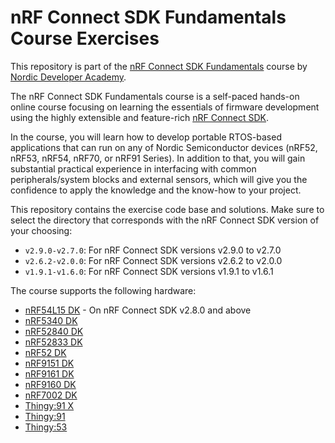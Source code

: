 # nRF Connect SDK Fundamentals Course Exercises
This repository is part of the [nRF Connect SDK Fundamentals](https://academy.nordicsemi.com/courses/nrf-connect-sdk-fundamentals/) course by [Nordic Developer Academy](https://academy.nordicsemi.com).

The nRF Connect SDK Fundamentals course is a self-paced hands-on online course focusing on learning the essentials of firmware development using the highly extensible and feature-rich [nRF Connect SDK](https://www.nordicsemi.com/Products/Development-software/nrf-connect-sdk). 

In the  course, you will learn how to develop portable RTOS-based applications that can run on any of Nordic Semiconductor devices (nRF52, nRF53, nRF54, nRF70, or nRF91 Series). In addition to that, you will gain substantial practical experience in interfacing with common peripherals/system blocks and external sensors, which will give you the confidence to apply the knowledge and the know-how to your project.

This repository contains the exercise code base and solutions. Make sure to select the directory that corresponds with the nRF Connect SDK version of your choosing:
<ul>
    <li><code>v2.9.0-v2.7.0</code>: For nRF Connect SDK versions v2.9.0 to v2.7.0 </li> 
    <li><code>v2.6.2-v2.0.0</code>: For nRF Connect SDK versions v2.6.2 to v2.0.0 </li> 
    <li><code>v1.9.1-v1.6.0</code>: For nRF Connect SDK versions v1.9.1 to v1.6.1 </li> 
</ul>

The course supports the following hardware:
 - [nRF54L15 DK](https://www.nordicsemi.com/Products/Development-hardware/nRF54L15-DK) - On nRF Connect SDK v2.8.0 and above
 - [nRF5340 DK](https://www.nordicsemi.com/Software-and-tools/Development-Kits/nRF5340-DK) 
 - [nRF52840 DK](https://www.nordicsemi.com/Software-and-tools/Development-Kits/nRF52840-DK)
 - [nRF52833 DK](https://www.nordicsemi.com/Software-and-tools/Development-Kits/nRF52833-DK)
 - [nRF52 DK](https://www.nordicsemi.com/Products/Development-hardware/nrf52-dk)
 - [nRF9151 DK](https://www.nordicsemi.com/Products/Development-hardware/nRF9151-DK)
 - [nRF9161 DK](https://www.nordicsemi.com/Products/Development-hardware/nRF9161-DK)
 - [nRF9160 DK](https://www.nordicsemi.com/Products/Development-hardware/nrf9160-dk)
 - [nRF7002 DK](https://www.nordicsemi.com/Products/Development-hardware/nRF7002-DK)
 - [Thingy:91 X](https://www.nordicsemi.com/Products/Development-hardware/Nordic-Thingy-91-X)
 - [Thingy:91](https://www.nordicsemi.com/Products/Development-hardware/Nordic-Thingy-91)
 - [Thingy:53](https://www.nordicsemi.com/Products/Development-hardware/Nordic-Thingy-53)
   
